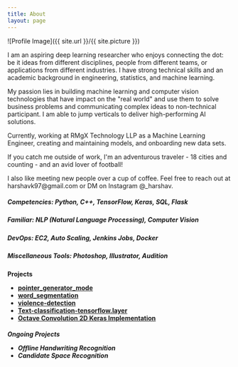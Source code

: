 ```yaml
---
title: About
layout: page
---
```

![Profile Image]({{ site.url }}/{{ site.picture }})

<p>I am an aspiring deep learning researcher who enjoys connecting the dot: be it ideas from different disciplines, people from different teams, or applications from different industries. I have strong technical skills and an academic background in engineering, statistics, and machine learning.

<p>My passion lies in building machine learning and computer vision technologies that have impact on the "real world" and use them to solve business problems and communicating complex ideas to non-technical participant. I am able to jump verticals to deliver high-performing AI solutions.

<p>Currently, working at RMgX Technology LLP as a Machine Learning Engineer, creating and maintaining models, and onboarding new data sets.

<p>If you catch me outside of work, I'm an adventurous traveler - 18 cities and counting - and an avid lover of football!

<p>I also like meeting new people over a cup of coffee. Feel free to reach out at harshavk97@gmail.com or DM on Instagram @_harshav.</p>

<h5> Competencies: Python, C++, TensorFlow, Keras, SQL, Flask </h5>
<h5> Familiar: NLP (Natural Language Processing), Computer Vision </h5>
<h5> DevOps: EC2, Auto Scaling, Jenkins Jobs, Docker</h5>

<h5> Miscellaneous Tools: Photoshop, Illustrator, Audition</h5>

<h4>Projects
<ul>
	<li><a href="https://github.com/harshavkumar/pointer_generator_model">pointer_generator_mode</a></li>
	<li><a href="https://github.com/harshavkumar/word_segmentation">word_segmentation</a></li>
	<li><a href="https://github.com/harshavkumar/violence-detection">violence-detection</a></li>
	<li><a href="https://github.com/harshavkumar/Text-classification-tensorflow.layer">Text-classification-tensorflow.layer</a></li>
    <li><a href="https://github.com/harshavkumar/octave_2d_keras">Octave Convolution 2D Keras Implementation</a></li>
</ul></h4>


<h5> Ongoing Projects 
<ul>
    <li> Offline Handwriting Recognition</li>
    <li> Candidate Space Recognition</li>
</ul></h5>